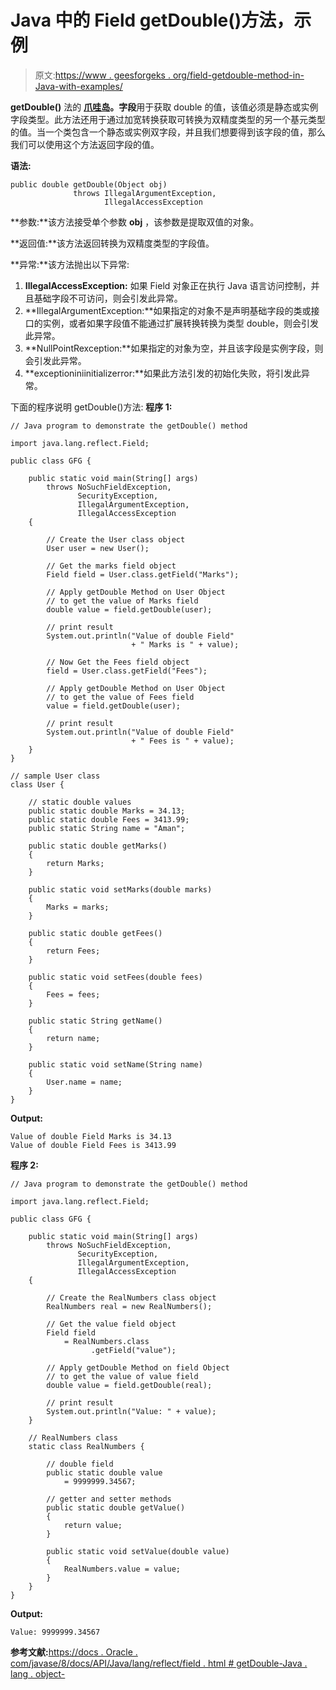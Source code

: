 # Java 中的 Field getDouble()方法，示例

> 原文:[https://www . geesforgeks . org/field-getdouble-method-in-Java-with-examples/](https://www.geeksforgeeks.org/field-getdouble-method-in-java-with-examples/)

**getDouble()** 法的 **[爪哇岛](https://www.geeksforgeeks.org/reflection-in-java/)。字段**用于获取 double 的值，该值必须是静态或实例字段类型。此方法还用于通过加宽转换获取可转换为双精度类型的另一个基元类型的值。当一个类包含一个静态或实例双字段，并且我们想要得到该字段的值，那么我们可以使用这个方法返回字段的值。

**语法:**

```
public double getDouble(Object obj)
              throws IllegalArgumentException,
                     IllegalAccessException

```

**参数:**该方法接受单个参数 **obj** ，该参数是提取双值的对象。

**返回值:**该方法返回转换为双精度类型的字段值。

**异常:**该方法抛出以下异常:

1.  **IllegalAccessException:** 如果 Field 对象正在执行 Java 语言访问控制，并且基础字段不可访问，则会引发此异常。
2.  **IllegalArgumentException:**如果指定的对象不是声明基础字段的类或接口的实例，或者如果字段值不能通过扩展转换转换为类型 double，则会引发此异常。
3.  **NullPointRexception:**如果指定的对象为空，并且该字段是实例字段，则会引发此异常。
4.  **exceptioniniinitializerror:**如果此方法引发的初始化失败，将引发此异常。

下面的程序说明 getDouble()方法:
**程序 1:**

```
// Java program to demonstrate the getDouble() method

import java.lang.reflect.Field;

public class GFG {

    public static void main(String[] args)
        throws NoSuchFieldException,
               SecurityException,
               IllegalArgumentException,
               IllegalAccessException
    {

        // Create the User class object
        User user = new User();

        // Get the marks field object
        Field field = User.class.getField("Marks");

        // Apply getDouble Method on User Object
        // to get the value of Marks field
        double value = field.getDouble(user);

        // print result
        System.out.println("Value of double Field"
                           + " Marks is " + value);

        // Now Get the Fees field object
        field = User.class.getField("Fees");

        // Apply getDouble Method on User Object
        // to get the value of Fees field
        value = field.getDouble(user);

        // print result
        System.out.println("Value of double Field"
                           + " Fees is " + value);
    }
}

// sample User class
class User {

    // static double values
    public static double Marks = 34.13;
    public static double Fees = 3413.99;
    public static String name = "Aman";

    public static double getMarks()
    {
        return Marks;
    }

    public static void setMarks(double marks)
    {
        Marks = marks;
    }

    public static double getFees()
    {
        return Fees;
    }

    public static void setFees(double fees)
    {
        Fees = fees;
    }

    public static String getName()
    {
        return name;
    }

    public static void setName(String name)
    {
        User.name = name;
    }
}
```

**Output:**

```
Value of double Field Marks is 34.13
Value of double Field Fees is 3413.99

```

**程序 2:**

```
// Java program to demonstrate the getDouble() method

import java.lang.reflect.Field;

public class GFG {

    public static void main(String[] args)
        throws NoSuchFieldException,
               SecurityException,
               IllegalArgumentException,
               IllegalAccessException
    {

        // Create the RealNumbers class object
        RealNumbers real = new RealNumbers();

        // Get the value field object
        Field field
            = RealNumbers.class
                  .getField("value");

        // Apply getDouble Method on field Object
        // to get the value of value field
        double value = field.getDouble(real);

        // print result
        System.out.println("Value: " + value);
    }

    // RealNumbers class
    static class RealNumbers {

        // double field
        public static double value
            = 9999999.34567;

        // getter and setter methods
        public static double getValue()
        {
            return value;
        }

        public static void setValue(double value)
        {
            RealNumbers.value = value;
        }
    }
}
```

**Output:**

```
Value: 9999999.34567

```

**参考文献:**[https://docs . Oracle . com/javase/8/docs/API/Java/lang/reflect/field . html # getDouble-Java . lang . object-](https://docs.oracle.com/javase/8/docs/api/java/lang/reflect/Field.html#getDouble-java.lang.Object-)